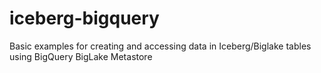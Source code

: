 # iceberg-bigquery
Basic examples for creating and accessing data in Iceberg/Biglake tables using BigQuery BigLake Metastore
